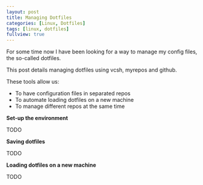 ```yaml
---
layout: post
title: Managing Dotfiles
categories: [Linux, Dotfiles]
tags: [linux, dotfiles]
fullview: true
---
```


For some time now I have been looking for a way to manage my config files, the
so-called dotfiles.

This post details managing dotfiles using vcsh, myrepos and github.

These tools allow us:  

- To have configuration files in separated repos
- To automate loading dotfiles on a new machine
- To manage different repos at the same time

**Set-up the environment**

TODO

**Saving dotfiles**

TODO

**Loading dotfiles on a new machine**

TODO
